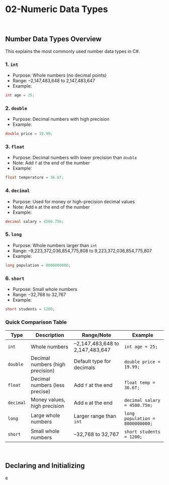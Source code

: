 # 02-Numeric Data Types

<br>

## Number Data Types Overview

This explains the most commonly used number data types in C#.

### 1. `int`
- Purpose: Whole numbers (no decimal points)
- Range: –2,147,483,648 to 2,147,483,647  
- Example:
```csharp
int age = 25;
````

### 2. `double`
- Purpose: Decimal numbers with high precision
- Example:
```csharp
double price = 19.99;
```

### 3. `float`
- Purpose: Decimal numbers with lower precision than `double`
- Note: Add `f` at the end of the number
- Example:
```csharp
float temperature = 36.6f;
```

### 4. `decimal`
- Purpose: Used for money or high-precision decimal values
- Note: Add `m` at the end of the number
- Example:
```csharp
decimal salary = 4500.75m;
```

### 5. `long`
- Purpose: Whole numbers larger than `int`
- Range: –9,223,372,036,854,775,808 to 9,223,372,036,854,775,807
- Example:
```csharp
long population = 8000000000;
```

### 6. `short`
- Purpose: Small whole numbers
- Range: –32,768 to 32,767
- Example:
```csharp
short students = 1200;
```

### Quick Comparison Table

| Type      | Description                      | Range/Note                      | Example                         |
| --------- | -------------------------------- | ------------------------------- | ------------------------------- |
| `int`     | Whole numbers                    | –2,147,483,648 to 2,147,483,647 | `int age = 25;`                 |
| `double`  | Decimal numbers (high precision) | Default type for decimals       | `double price = 19.99;`         |
| `float`   | Decimal numbers (less precise)   | Add `f` at the end              | `float temp = 36.6f;`           |
| `decimal` | Money values, high precision     | Add `m` at the end              | `decimal salary = 4500.75m;`    |
| `long`    | Large whole numbers              | Larger range than `int`         | `long population = 8000000000;` |
| `short`   | Small whole numbers              | –32,768 to 32,767               | `short students = 1200;`        |

<br> 

## Declaring and Initializing
e
